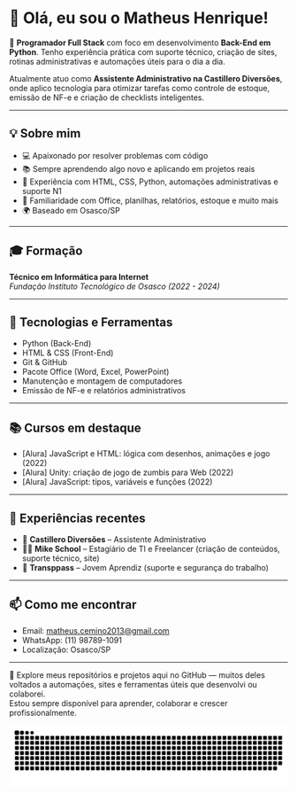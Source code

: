 # 👋 Olá, eu sou o Matheus Henrique!

🎯 **Programador Full Stack** com foco em desenvolvimento **Back-End em Python**. Tenho experiência prática com suporte técnico, criação de sites, rotinas administrativas e automações úteis para o dia a dia.

Atualmente atuo como **Assistente Administrativo na Castillero Diversões**, onde aplico tecnologia para otimizar tarefas como controle de estoque, emissão de NF-e e criação de checklists inteligentes.

---

## 💡 Sobre mim

- 💻 Apaixonado por resolver problemas com código
- 📚 Sempre aprendendo algo novo e aplicando em projetos reais
- 🔧 Experiência com HTML, CSS, Python, automações administrativas e suporte N1
- 🧰 Familiaridade com Office, planilhas, relatórios, estoque e muito mais
- 🌍 Baseado em Osasco/SP

---

## 🎓 Formação
**Técnico em Informática para Internet**  
_Fundação Instituto Tecnológico de Osasco (2022 - 2024)_

---

## 🔧 Tecnologias e Ferramentas
- Python (Back-End)
- HTML & CSS (Front-End)
- Git & GitHub
- Pacote Office (Word, Excel, PowerPoint)
- Manutenção e montagem de computadores
- Emissão de NF-e e relatórios administrativos

---

## 📚 Cursos em destaque
- [Alura] JavaScript e HTML: lógica com desenhos, animações e jogo (2022)  
- [Alura] Unity: criação de jogo de zumbis para Web (2022)  
- [Alura] JavaScript: tipos, variáveis e funções (2022)  

---

## 🧠 Experiências recentes
- 💼 **Castillero Diversões** – Assistente Administrativo  
- 🧑‍💻 **Mike School** – Estagiário de TI e Freelancer (criação de conteúdos, suporte técnico, site)  
- 🏢 **Transppass** – Jovem Aprendiz (suporte e segurança do trabalho)

---

## 📫 Como me encontrar
- Email: [matheus.cemino2013@gmail.com](mailto:matheus.cemino2013@gmail.com)  
- WhatsApp: (11) 98789-1091  
- Localização: Osasco/SP

---

🚀 Explore meus repositórios e projetos aqui no GitHub — muitos deles voltados a automações, sites e ferramentas úteis que desenvolvi ou colaborei.  
Estou sempre disponível para aprender, colaborar e crescer profissionalmente.

![Pac-Man devour contributions](https://raw.githubusercontent.com/Platane/snk/output/github-contribution-grid-snake.svg)
